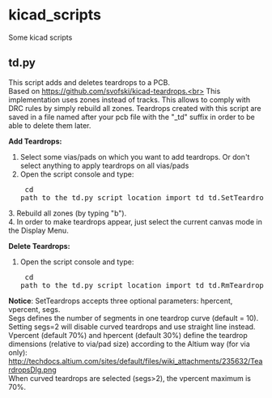# kicad_scripts
Some kicad scripts

## td.py

This script adds and deletes teardrops to a PCB.<br>
Based on https://github.com/svofski/kicad-teardrops.<br>
This implementation uses zones instead of tracks. This allows to comply with DRC rules by simply rebuild all zones.
Teardrops created with this script are saved in a file named after your pcb file with the "_td" suffix in order to be able to delete them later.

**Add Teardrops:**<br>
1. Select some vias/pads on which you want to add teardrops. Or don't select anything to apply teardrops on all vias/pads<br>
2. Open the script console and type:
<br><pre>
cd path_to_the_td.py_script_location
import td
td.SetTeardrops()
</pre>
3. Rebuild all zones (by typing "b").<br>
4. In order to make teardrops appear, just select the current canvas mode in the Display Menu.

**Delete Teardrops:**<br>
1. Open the script console and type:
<br><pre>
cd path_to_the_td.py_script_location
import td
td.RmTeardrops()
</pre>

**Notice**: SetTeardrops accepts three optional parameters: hpercent, vpercent, segs.<br>
Segs defines the number of segments in one teardrop curve (default = 10). Setting segs=2 will disable curved teardrops and use straight line instead.<br>
Vpercent (default 70%) and hpercent (default 30%) define the teardrop dimensions (relative to via/pad size) according to the Altium way (for via only):
http://techdocs.altium.com/sites/default/files/wiki_attachments/235632/TeardropsDlg.png<br>
When curved teardrops are selected (segs>2), the vpercent maximum is 70%.
